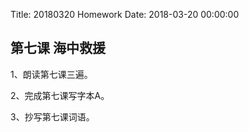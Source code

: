 Title: 20180320 Homework
Date: 2018-03-20 00:00:00


## 第七课 海中救援

1、朗读第七课三遍。

2、完成第七课写字本A。

3、抄写第七课词语。
